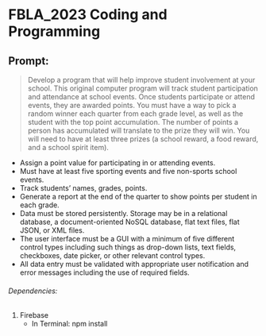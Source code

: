 # FBLA_2023 Coding and Programming

## Prompt:
> Develop a program that will help improve student involvement at your school.
This original computer program will track student participation and
attendance at school events. Once students participate or attend events,
they are awarded points. You must have a way to pick a random winner each
quarter from each grade level, as well as the student with the top point
accumulation. The number of points a person has accumulated will translate
to the prize they will win. You will need to have at least three prizes (a school
reward, a food reward, and a school spirit item).

+ Assign a point value for participating in or attending events.
+ Must have at least five sporting events and five non-sports school events.
+ Track students’ names, grades, points.
+ Generate a report at the end of the quarter to show points per student in
each grade.
+ Data must be stored persistently. Storage may be in a relational database, a document-oriented NoSQL database, flat text
files, flat JSON, or XML files.
+ The user interface must be a GUI with a minimum
of five different control types including such
things as drop-down lists, text fields,
checkboxes, date picker, or other relevant
control types.
+ All data entry must be validated with appropriate
user notification and error messages including
the use of required fields.

###### Dependencies:
1. Firebase
   - In Terminal: npm install
